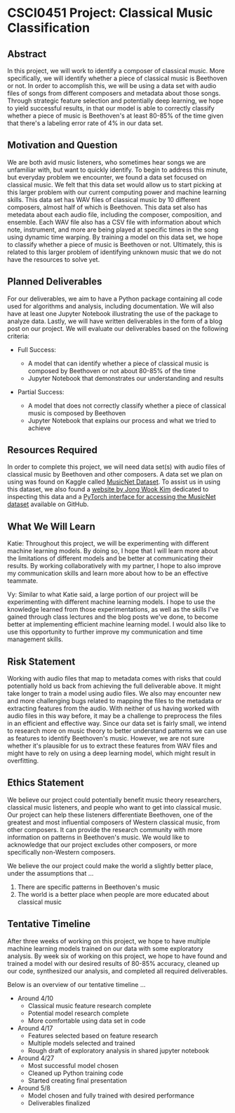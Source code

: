 # CSCI0451 Project: Classical Music Classification 

## Abstract
In this project, we will work to identify a composer of classical music. More specifically, we will identify whether a piece of classical music is Beethoven or not. In order to accomplish this, we will be using a data set with audio files of songs from different composers and metadata about those songs. Through strategic feature selection and potentially deep learning, we hope to yield successful results, in that our model is able to correctly classify whether a piece of music is Beethoven's at least 80-85% of the time given that there's a labeling error rate of 4% in our data set. 

## Motivation and Question
We are both avid music listeners, who sometimes hear songs we are unfamiliar with, but want to quickly identify. To begin to address this minute, but everyday problem we encounter, we found a data set focused on classical music. We felt that this data set would allow us to start picking at this larger problem with our current computing power and machine learning skills. This data set has WAV files of classical music by 10 different composers, almost half of which is Beethoven. This data set also has metedata about each audio file, including the composer, composition, and ensemble. Each WAV file also has a CSV file with information about which note, instrument, and more are being played at specific times in the song using dynamic time warping. By training a model on this data set, we hope to classify whether a piece of music is Beethoven or not. Ultimately, this is related to this larger problem of identifying unknown music that we do not have the resources to solve yet. 

## Planned Deliverables
For our deliverables, we aim to have a Python package containing all code used for algorithms and analysis, including documentation. We will also have at least one Jupyter Notebook illustrating the use of the package to analyze data. Lastly, we will have written deliverables in the form of a blog post on our project. We will evaluate our deliverables based on the following criteria:

- Full Success: 
    - A model that can identify whether a piece of classical music is composed by Beethoven or not about 80-85% of the time
    - Jupyter Notebook that demonstrates our understanding and results

- Partial Success:
    - A model that does not correctly classify whether a piece of classical music is composed by Beethoven
    - Jupyter Notebook that explains our process and what we tried to achieve

## Resources Required
In order to complete this project, we will need data set(s) with audio files of classical music by Beethoven and other composers. A data set we plan on using was found on Kaggle called [MusicNet Dataset](https://www.kaggle.com/datasets/imsparsh/musicnet-dataset). To assist us in using this dataset, we also found a [website by Jong Wook Kim](https://musicnet-inspector.github.io/) dedicated to inspecting this data and a [PyTorch interface for accessing the MusicNet dataset](https://github.com/jthickstun/pytorch_musicnet) available on GitHub. 

## What We Will Learn
Katie: Throughout this project, we will be experimenting with different machine learning models. By doing so, I hope that I will learn more about the limitations of different models and be better at communicating their results. By working collaboratively with my partner, I hope to also improve my communication skills and learn more about how to be an effective teammate. 

Vy: Similar to what Katie said, a large portion of our project will be experimenting with different machine learning models. I hope to use the knowledge learned from those experimentations, as well as the skills I've gained through class lectures and the blog posts we've done, to become better at implementing efficient machine learning model. I would also like to use this opportunity to further improve my communication and time management skills.

## Risk Statement
Working with audio files that map to metadata comes with risks that could potentially hold us back from achieving the full deliverable above. It might take longer to train a model using audio files. We also may encounter new and more challenging bugs related to mapping the files to the metadata or extracting features from the audio. With neither of us having worked with audio files in this way before, it may be a challenge to preprocess the files in an efficient and effective way. 
Since our data set is fairly small, we intend to research more on music theory to better understand patterns we can use as features to identify Beethoven's music. However, we are not sure whether it's plausible for us to extract these features from WAV files and might have to rely on using a deep learning model, which might result in overfitting. 

## Ethics Statement
We believe our project could potentially benefit music theory researchers, classical music listeners, and people who want to get into classical music. Our project can help these listeners differentiate Beethoven, one of the greatest and most influential composers of Western classical music, from other composers. It can provide the research community with more information on patterns in Beethoven's music. We would like to acknowledge that our project excludes other composers, or more specifically non-Western composers.

We believe the our project could make the world a slightly better place, under the assumptions that ...  
1. There are specific patterns in Beethoven's music 
2. The world is a better place when people are more educated about classical music

## Tentative Timeline
After three weeks of working on this project, we hope to have multiple machine learning models trained on our data with some exploratory analysis. By week six of working on this project, we hope to have found and trained a model with our desired results of 80-85% accuracy, cleaned up our code, synthesized our analysis, and completed all required deliverables. 

Below is an overview of our tentative timeline ... 
- Around 4/10 
  - Classical music feature research complete
  - Potential model research complete 
  - More comfortable using data set in code
- Around 4/17 
  - Features selected based on feature research 
  - Multiple models selected and trained 
  - Rough draft of exploratory analysis in shared jupyter notebook
- Around 4/27 
  - Most successful model chosen 
  - Cleaned up Python training code 
  - Started creating final presentation 
- Around 5/8 
  - Model chosen and fully trained with desired performance 
  - Deliverables finalized 